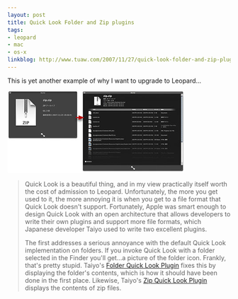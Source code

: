 ```yaml
---
layout: post
title: Quick Look Folder and Zip plugins
tags:
- leopard
- mac
- os-x
linkblog: http://www.tuaw.com/2007/11/27/quick-look-folder-and-zip-plugins/
---
```


This is yet another example of why I want to upgrade to Leopard...

<img src="/images/2007/quicklook-zip.jpg" alt="quicklook-zip.jpg" class="center border" />

> Quick Look is a beautiful thing, and in my view practically itself worth the cost of admission to Leopard.
> Unfortunately, the more you get used to it, the more annoying it is when you get to a file format that
> Quick Look doesn't support. Fortunately, Apple was smart enough to design Quick Look with an open
> architecture that allows developers to write their own plugins and support more file formats, which
> Japanese developer Taiyo used to write two excellent plugins.
>
> The first addresses a serious annoyance with the default Quick Look implementation on folders. If you
> invoke Quick Look with a folder selected in the Finder you'll get...a picture of the folder icon. Frankly,
> that's pretty stupid. Taiyo's [Folder Quick Look Plugin](http://d.hatena.ne.jp/t_trace/20071124/p3) fixes
> this by displaying the folder's contents, which is how it should have been done in the first place.
> Likewise, Taiyo's [Zip Quick Look Plugin](http://d.hatena.ne.jp/t_trace/20071125/p2) displays the contents
> of zip files.
